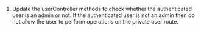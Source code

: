 1. Update the userController methods to check whether the authenticated user is an admin or not.
   If the authenticated user is not an admin then do not allow the user to perform operations on the private user route.

